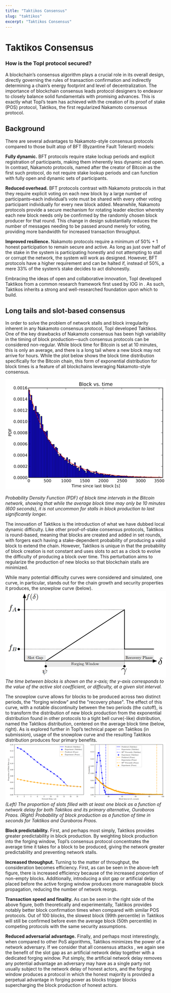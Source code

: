 ```yaml
---
title: "Taktikos Consensus"
slug: "taktikos"
excerpt: "Taktikos Consensus"
---
```


# Taktikos Consensus
### How is the Topl protocol secured?
A blockchain’s consensus algorithm plays a crucial role in its overall design, directly governing the rules of transaction confirmation and indirectly determining a chain’s energy footprint and level of decentralization. The importance of blockchain consensus leads protocol designers to endeavor to closely balance solid fundamentals with promising advances. This is exactly what Topl’s team has achieved with the creation of its proof of stake (POS) protocol, Taktikos, the first regularized Nakamoto consensus protocol.

## Background

There are several advantages to Nakamoto-style consensus protocols compared to those built atop of BFT (Byzantine Fault Tolerant) models:

**Fully dynamic.** BFT protocols require stake lockup periods and explicit registration of participants, making them inherently less dynamic and open. In contrast, Nakamoto protocols, named after the creator of Bitcoin as the first such protocol, do not require stake lookup periods and can function with fully open and dynamic sets of participants.

**Reduced overhead.** BFT protocols contrast with Nakamoto protocols in that they require explicit voting on each new block by a large number of participants–each individual’s vote must be shared with every other voting participant individually for every new block added. Meanwhile, Nakamoto protocols provide a secure mechanism for rotating leader election whereby each new block needs only be confirmed by the randomly chosen block producer for that round. This change in design substantially reduces the number of messages needing to be passed around merely for voting, providing more bandwidth for increased transaction throughput.

**Improved resilience.** Nakamoto protocols require a minimum of 50% + 1 honest participation to remain secure and active. As long as just over half of the stake in the system is participating honestly and not attempting to stall or corrupt the network, the system will work as designed. However, BFT protocols have a higher requirement and can be halted if, instead of 50%, a mere 33% of the system’s stake decides to act dishonestly.

Embracing the ideas of open and collaborative innovation, Topl developed Taktikos from a common research framework first used by IOG in . As such, Taktikos inherits a strong and well-researched foundation upon which to build.

## Long tails and slot-based consensus
In order to solve the problem of network stalls and block irregularity inherent in any Nakamoto consensus protocol, Topl developed Taktikos. One of the key drawbacks of Nakamoto consensus has been high variability in the timing of block production—such consensus protocols can be considered non-regular. While block time for Bitcoin is set at 10 minutes, this is only an average, and there is a long tail where a new block may not arrive for hours. While the plot below shows the block time distribution specifically for the Bitcoin chain, this form of exponential distribution for block times is a feature of all blockchains leveraging Nakamoto-style consensus.

![alt text](../../../../static/img/whitepaper/block-vs-time.png)

*Probability Density Function (PDF) of block time intervals in the Bitcoin network, showing that while the average block time may only be 10 minutes (600 seconds), it is not uncommon for stalls in block production to last significantly longer.*

The innovation of Taktikos is the introduction of what we have dubbed local dynamic difficulty. Like other proof-of-stake consensus protocols, Taktikos is round-based, meaning that blocks are created and added in set rounds, with forgers each having a stake-dependent probability of producing a valid block to extend the chain. However, Taktikos is unique in that the probability of block creation is not constant and uses slots to act as a clock to evolve the difficulty of producing a block over time. This perturbation aims to regularize the production of new blocks so that blockchain stalls are minimized.

While many potential difficulty curves were considered and simulated, one curve, in particular, stands out for the chain growth and security properties it produces, the snowplow curve (below).
![alt text](../../../../static/img/whitepaper/forging-window.png)
*The time between blocks is shown on the x-axis; the y-axis corresponds to the value of the active slot coefficient, or difficulty, at a given slot interval.*

The snowplow curve allows for blocks to be produced across two distinct periods, the "forging window" and the "recovery phase". The effect of this curve, with a notable discontinuity between the two periods (the cutoff), is to transform the distribution of new block production from the exponential distribution found in other protocols to a tight bell curve(-like) distribution, named the Taktikos distribution, centered on the average block time (below, right). As is explored further in Topl’s technical paper on Taktikos (in submission), usage of the snowplow curve and the resulting Taktikos distribution produces four primary benefits.
![alt text](../../../../static/img/whitepaper/network-delay.png)
*(Left) The proportion of slots filled with at least one block as a function of network delay for both Taktikos and its primary alternative, Ouroboros Praos. (Right) Probability of block production as a function of time in seconds for Taktikos and Ouroboros Praos.*

**Block predictability.** First, and perhaps most simply, Taktikos provides greater predictability in block production. By weighting block production into the forging window, Topl’s consensus protocol concentrates the average time it takes for a block to be produced, giving the network greater predictability and preventing network stalls.

**Increased throughput.** Turning to the matter of throughput, the consideration becomes efficiency. First, as can be seen in the above-left figure, there is increased efficiency because of the increased proportion of non-empty blocks. Additionally, introducing a slot gap or artificial delay placed before the active forging window produces more manageable block propagation, reducing the number of network reorgs.

**Transaction speed and finality.** As can be seen in the right side of the above figure, both theoretically and experimentally, Taktikos provides notably better block confirmation times when compared with similar POS protocols. Out of 100 blocks, the slowest block (99th percentile) in Taktikos will still be confirmed before even the average block (50th percentile) in competing protocols with the same security assumptions.

**Reduced adversarial advantage.** Finally, and perhaps most interestingly, when compared to other PoS algorithms, Taktikos minimizes the power of a network adversary. If we consider that all consensus attacks , we again see the benefit of the slot gap as an artificial network delay together with a dedicated forging window. Put simply, the artificial network delay removes any potential advantage an adversary may have as a single party not usually subject to the network delay of honest actors, and the forging window produces a protocol in which the honest majority is provided a perpetual advantage in forging power as blocks trigger blocks supercharging the block production of honest actors.